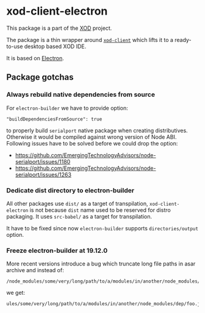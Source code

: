 # xod-client-electron

This package is a part of the [XOD](https://github.com/xodio/xod) project.

The package is a thin wrapper around
[`xod-client`](https://github.com/xodio/xod/tree/master/packages/xod-client)
which lifts it to a ready-to-use desktop based XOD IDE.

It is based on [Electron](https://electron.atom.io/).

## Package gotchas

### Always rebuild native dependencies from source

For `electron-builder` we have to provide option:

```
"buildDependenciesFromSource": true
```

to properly build `serialport` native package when creating distributives.
Otherwise it would be compiled against wrong version of Node ABI. Following
issues have to be solved before we could drop the option:

- https://github.com/EmergingTechnologyAdvisors/node-serialport/issues/1180
- https://github.com/EmergingTechnologyAdvisors/node-serialport/issues/1263

### Dedicate dist directory to electron-builder

All other packages use `dist/` as a target of transpilation,
`xod-client-electron` is not because `dist` name used to be reserved for
distro packaging. It uses `src-babel/` as a target for transpilation.

It have to be fixed since now `electron-builder` supports `directories/output`
option.

### Freeze electron-builder at 19.12.0

More recent versions introduce a bug which truncate long file paths in asar
archive and instead of:

```
/node_modules/some/very/long/path/to/a/modules/in/another/node_modules/dep/foo.js
```

we get:

```
ules/some/very/long/path/to/a/modules/in/another/node_modules/dep/foo.js
```

